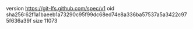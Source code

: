 version https://git-lfs.github.com/spec/v1
oid sha256:62f1a1baeeb1a73290c95f99dc68ed74e8a336ba57537a5a3422c975f636a39f
size 11073
